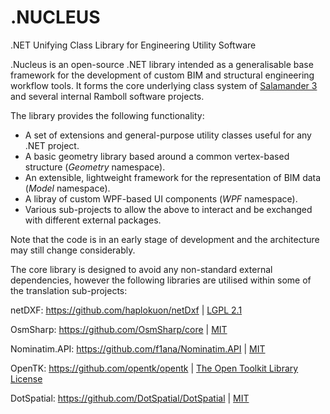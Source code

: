 # .NUCLEUS
.NET Unifying Class Library for Engineering Utility Software

.Nucleus is an open-source .NET library intended as a generalisable base framework for the development of custom BIM and structural engineering workflow tools.  It forms the core underlying class system of [Salamander 3](https://www.food4rhino.com/app/salamander-3) and several internal Ramboll software projects.

The library provides the following functionality:

- A set of extensions and general-purpose utility classes useful for any .NET project.
- A basic geometry library based around a common vertex-based structure (*Geometry* namespace).
- An extensible, lightweight framework for the representation of BIM data (*Model* namespace).
- A libray of custom WPF-based UI components (*WPF* namespace).
- Various sub-projects to allow the above to interact and be exchanged with different external packages.

Note that the code is in an early stage of development and the architecture may still change considerably.

The core library is designed to avoid any non-standard external dependencies, however the following libraries are utilised within some of the translation sub-projects:

netDXF: https://github.com/haplokuon/netDxf | [LGPL 2.1](https://github.com/haplokuon/netDxf/blob/master/LICENSE)

OsmSharp: https://github.com/OsmSharp/core | [MIT](https://github.com/OsmSharp/core/blob/master/LICENSE.md)

Nominatim.API: https://github.com/f1ana/Nominatim.API | [MIT](https://github.com/f1ana/Nominatim.API/blob/master/LICENSE)

OpenTK: https://github.com/opentk/opentk | [The Open Toolkit Library License](https://github.com/opentk/opentk/blob/master/License.txt)

DotSpatial: https://github.com/DotSpatial/DotSpatial | [MIT](https://github.com/DotSpatial/DotSpatial/blob/master/LICENSE)
